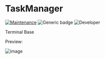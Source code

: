 # TaskManager

[![Maintenance](https://img.shields.io/badge/Maintained%3F-Yes-green.svg)](https://GitHub.com/Naereen/StrapDown.js/graphs/commit-activity)
![Generic badge](https://img.shields.io/badge/Development%3f-Ongoing-green.svg)
![Developer](https://img.shields.io/badge/Developer-ChristianJude23-blue)

Terminal Base

Preview:

![image](https://github.com/ChristianJude23/TaskManager/assets/152279955/4606bb11-4c7f-4c26-85fd-862e193150fe)
